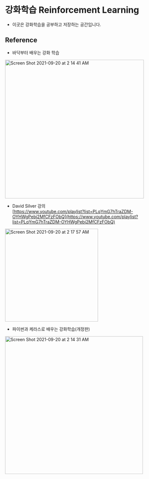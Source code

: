 # 강화학습 Reinforcement Learning
* 이곳은 강화학습을 공부하고 저장하는 공간입니다.


## Reference
* 바닥부터 배우는 강화 학습  
<img width="454" alt="Screen Shot 2021-09-20 at 2 14 41 AM" src="https://user-images.githubusercontent.com/86637300/133936689-c30bccb0-10d7-4d51-b6ce-5bf02a31fa7e.png">

* David Silver 강의  
[https://www.youtube.com/playlist?list=PLqYmG7hTraZDM-OYHWgPebj2MfCFzFObQ](https://www.youtube.com/playlist?list=PLqYmG7hTraZDM-OYHWgPebj2MfCFzFObQ)  
<img width="304" alt="Screen Shot 2021-09-20 at 2 17 57 AM" src="https://user-images.githubusercontent.com/86637300/133936704-ed615009-bd1f-4c13-8c0a-e5fc180acd70.png">

* 파이썬과 케라스로 배우는 강화학습(개정판)  
<img width="451" alt="Screen Shot 2021-09-20 at 2 14 31 AM" src="https://user-images.githubusercontent.com/86637300/133936723-82d0f7a6-9942-4542-9942-d30a98e841b7.png">
